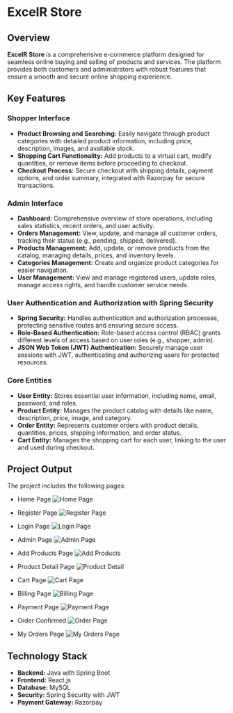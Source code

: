 # ExcelR Store

## Overview

**ExcelR Store** is a comprehensive e-commerce platform designed for seamless online buying and selling of products and services. The platform provides both customers and administrators with robust features that ensure a smooth and secure online shopping experience.

## Key Features

### Shopper Interface
- **Product Browsing and Searching:** Easily navigate through product categories with detailed product information, including price, description, images, and available stock.
- **Shopping Cart Functionality:** Add products to a virtual cart, modify quantities, or remove items before proceeding to checkout.
- **Checkout Process:** Secure checkout with shipping details, payment options, and order summary, integrated with Razorpay for secure transactions.

### Admin Interface
- **Dashboard:** Comprehensive overview of store operations, including sales statistics, recent orders, and user activity.
- **Orders Management:** View, update, and manage all customer orders, tracking their status (e.g., pending, shipped, delivered).
- **Products Management:** Add, update, or remove products from the catalog, managing details, prices, and inventory levels.
- **Categories Management:** Create and organize product categories for easier navigation.
- **User Management:** View and manage registered users, update roles, manage access rights, and handle customer service needs.

### User Authentication and Authorization with Spring Security
- **Spring Security:** Handles authentication and authorization processes, protecting sensitive routes and ensuring secure access.
- **Role-Based Authentication:** Role-based access control (RBAC) grants different levels of access based on user roles (e.g., shopper, admin).
- **JSON Web Token (JWT) Authentication:** Securely manage user sessions with JWT, authenticating and authorizing users for protected resources.

### Core Entities
- **User Entity:** Stores essential user information, including name, email, password, and roles.
- **Product Entity:** Manages the product catalog with details like name, description, price, image, and category.
- **Order Entity:** Represents customer orders with product details, quantities, prices, shipping information, and order status.
- **Cart Entity:** Manages the shopping cart for each user, linking to the user and used during checkout.

## Project Output

The project includes the following pages:

- Home Page ![Home Page](https://i.imgur.com/6RUoMJQ.png)


- Register Page ![Register Page](https://i.imgur.com/inF7pM6.png)

- Login Page ![Login Page](https://i.imgur.com/uoghuWe.jpg)

- Admin Page ![Admin Page](https://i.imgur.com/J8JYSfa.jpg)

- Add Products Page ![Add Products](https://i.imgur.com/p93IYL3.jpg)

- Product Detail Page ![Product Detail](https://i.imgur.com/zMe1cia.jpg)

- Cart Page ![Cart Page](https://i.imgur.com/D3WRgzw.jpg)

- Billing Page ![Billing Page](https://i.imgur.com/6XnO75l.jpg)

- Payment Page ![Payment Page](https://i.imgur.com/mXebOiu.jpg)

- Order Confirmed ![Order Page](https://i.imgur.com/LI2qddR.jpg)

- My Orders Page ![My Orders Page](https://i.imgur.com/CSM5JgC.jpg)

## Technology Stack

- **Backend:** Java with Spring Boot
- **Frontend:** React.js
- **Database:** MySQL
- **Security:** Spring Security with JWT
- **Payment Gateway:** Razorpay

